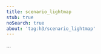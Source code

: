 ```yaml
---
title: scenario_lightmap
stub: true
noSearch: true
about: 'tag:h3/scenario_lightmap'
---
```

  ...
  